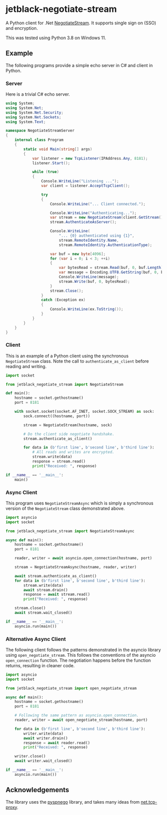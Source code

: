 # jetblack-negotiate-stream

A Python client for .Net [NegotiateStream](https://learn.microsoft.com/en-us/dotnet/api/system.net.security.negotiatestream).
It supports single sign on (SSO) and encryption.

This was tested using Python 3.8 on Windows 11.

## Example

The following programs provide a simple echo server in C# and client in Python.

### Server

Here is a trivial C# echo server.

```csharp
using System;
using System.Net;
using System.Net.Security;
using System.Net.Sockets;
using System.Text;

namespace NegotiateStreamServer
{
    internal class Program
    {
        static void Main(string[] args)
        {
            var listener = new TcpListener(IPAddress.Any, 8181);
            listener.Start();

            while (true)
            {
                Console.WriteLine("Listening ...");
                var client = listener.AcceptTcpClient();

                try
                {
                    Console.WriteLine("... Client connected.");

                    Console.WriteLine("Authenticating...");
                    var stream = new NegotiateStream(client.GetStream(), false);
                    stream.AuthenticateAsServer();

                    Console.WriteLine(
                        "... {0} authenticated using {1}",
                        stream.RemoteIdentity.Name,
                        stream.RemoteIdentity.AuthenticationType);

                    var buf = new byte[4096];
                    for (var i = 0; i < 3; ++i)
                    {
                        var bytesRead = stream.Read(buf, 0, buf.Length);
                        var message = Encoding.UTF8.GetString(buf, 0, bytesRead);
                        Console.WriteLine(message);
                        stream.Write(buf, 0, bytesRead);
                    }
                    stream.Close();
                }
                catch (Exception ex)
                {
                    Console.WriteLine(ex.ToString());
                }
            }
        }
    }
}
```

### Client

This is an example of a Python client using the synchronous `NegotiateStream` class. Note the call to `authenticate_as_client` before reading and writing.

```python
import socket

from jetblack_negotiate_stream import NegotiateStream

def main():
    hostname = socket.gethostname()
    port = 8181

    with socket.socket(socket.AF_INET, socket.SOCK_STREAM) as sock:
        sock.connect((hostname, port))

        stream = NegotiateStream(hostname, sock)

        # Do the client side negotiate handshake.
        stream.authenticate_as_client()

        for data in (b'first line', b'second line', b'third line'):
            # All reads and writes are encrypted.
            stream.write(data)
            response = stream.read()
            print("Received: ", response)

if __name__ == '__main__':
    main()
```

### Async Client

This program uses `NegotiateStreamAsync` which is simply a synchronous version of the `NegotiateStream` class demonstrated above.

```python
import asyncio
import socket

from jetblack_negotiate_stream import NegotiateStreamAsync

async def main():
    hostname = socket.gethostname()
    port = 8181

    reader, writer = await asyncio.open_connection(hostname, port)

    stream = NegotiateStreamAsync(hostname, reader, writer)

    await stream.authenticate_as_client()
    for data in (b'first line', b'second line', b'third line'):
        stream.write(data)
        await stream.drain()
        response = await stream.read()
        print("Received: ", response)

    stream.close()
    await stream.wait_closed()

if __name__ == '__main__':
    asyncio.run(main())
```

### Alternative Async Client

The following client follows the patterns demonstrated in the asyncio library using `open_negotiate_stream`. This follows
the conventions of the asyncio `open_connection` function. The negotiation happens before the function returns, resulting in cleaner code. 

```python
import asyncio
import socket

from jetblack_negotiate_stream import open_negotiate_stream

async def main():
    hostname = socket.gethostname()
    port = 8181

    # Following the same pattern as asyncio.open_connection.
    reader, writer = await open_negotiate_stream(hostname, port)

    for data in (b'first line', b'second line', b'third line'):
        writer.write(data)
        await writer.drain()
        response = await reader.read()
        print("Received: ", response)

    writer.close()
    await writer.wait_closed()

if __name__ == '__main__':
    asyncio.run(main())
```


## Acknowledgements

The library uses the [pyspnego](https://github.com/jborean93/pyspnego) library,
and takes many ideas from [net.tcp-proxy](https://github.com/ernw/net.tcp-proxy).
